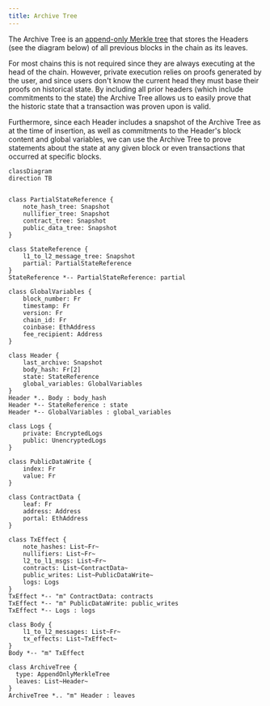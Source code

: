 ```yaml
---
title: Archive Tree
---
```


The Archive Tree is an [append-only Merkle tree](./tree-implementations.md#append-only-merkle-trees) that stores the Headers (see the diagram below) of all previous blocks in the chain as its leaves.

For most chains this is not required since they are always executing at the head of the chain. However, private execution relies on proofs generated by the user, and since users don't know the current head they must base their proofs on historical state. By including all prior headers (which include commitments to the state) the Archive Tree allows us to easily prove that the historic state that a transaction was proven upon is valid.

Furthermore, since each Header includes a snapshot of the Archive Tree as at the time of insertion, as well as commitments to the Header's block content and global variables, we can use the Archive Tree to prove statements about the state at any given block or even transactions that occurred at specific blocks.

<!--
Mike review: some comments on naming:
- `PartialStateReference` is a collection of tree snapshots. A name like `StateTreeSnapshots` would be much clearer, imo. Similarly `StateReference` is also an unclear name imo; "reference" isn't precise enough. I should be able to know from the name what's included in a struct, without asking "What's included in that struct?".
- Why is the message tree snapshot separate from the other trees, in the `StateReference`?
- I'd renaming the data members of `Logs` to `encrypted` and `unencrypted`?
- I suggest removing the "m"s from the diagram, because they require explanation, so will confuse readers, and the nature of a `List` makes them superfluous.
- `l1_to_l2_messages`: List<Fr>`: Since each of these entries is of type `Fr`, are these in fact message hashes? If so, `l1_to_l2_message_hashes` is more correct.
    - We should add some comments below the diagram, to either explain or link to an explanation of how these `l1_to_l2_message_hashes` are computed.
- `l2_to_l1_msgs`
    - Inconsistent `msgs` vs `messages` for `l1_to_l2_messages`. Suggest using `messages` throughout.
    - If these are in fact message hashes, the same comments as I made for `l1_to_l2_messages` directly above would apply.
-->

<!--
Mike review: globals:
Do we have a section which explains globals? (I'm still working my way through the docs). In particular, elaborating on `chain_id` and `version` might be useful. (I've forgotten what the `version` relates to).
-->

<!--
Mike review: body_hash:
What's `body_hash`? What data is included in the preimage of this hash? What hash is used? We should add some precision to how we document hashes, seeking consistency of explanation across all pages. Copying some boilerplate commentary from my review of another section:

We should specify exactly how this hash is computed.
- Details of the hash to use, and a domain separator for the hash. We might not know the final hash that we'll use, but we should propose one, and we should probably also give each hash a name.
    - E.g. `contract_address = contract_address_hash("contract_address".to_field(), version.to_field(), registerer_address.to_field(), etc...)` where `contract_address_hash = pedersen_hash` (for now).
-->

<!--
Mike review: a note on the contract tree:
We'll be removing the contract tree and contract deployment data, in favour of using the nullifier tree to store contract class data and contract instance data, and events to broadcast contract data to the world (see the `contract-deployment` section of these docs for more details (there are still some review comments to be addressed in branch `mc/yp-review-contract-deployment`)).
Therefore, we can probably remove the `contract_tree` and `ContractData` references from the diagram below.
-->

<!-- NOTE: If you're editing this diagram, there will be other diagrams (e.g. in the rollup-circuits / circuits sections) that will need to be updated too. There are also class definitions in other sections which will need to be updated. -->

```mermaid
classDiagram
direction TB


class PartialStateReference {
    note_hash_tree: Snapshot
    nullifier_tree: Snapshot
    contract_tree: Snapshot
    public_data_tree: Snapshot
}

class StateReference {
    l1_to_l2_message_tree: Snapshot
    partial: PartialStateReference
}
StateReference *-- PartialStateReference: partial

class GlobalVariables {
    block_number: Fr
    timestamp: Fr
    version: Fr
    chain_id: Fr
    coinbase: EthAddress
    fee_recipient: Address
}

class Header {
    last_archive: Snapshot
    body_hash: Fr[2]
    state: StateReference
    global_variables: GlobalVariables
}
Header *.. Body : body_hash
Header *-- StateReference : state
Header *-- GlobalVariables : global_variables

class Logs {
    private: EncryptedLogs
    public: UnencryptedLogs
}

class PublicDataWrite {
    index: Fr
    value: Fr
}

class ContractData {
    leaf: Fr
    address: Address
    portal: EthAddress
}

class TxEffect {
    note_hashes: List~Fr~
    nullifiers: List~Fr~
    l2_to_l1_msgs: List~Fr~
    contracts: List~ContractData~
    public_writes: List~PublicDataWrite~
    logs: Logs
}
TxEffect *-- "m" ContractData: contracts
TxEffect *-- "m" PublicDataWrite: public_writes
TxEffect *-- Logs : logs

class Body {
    l1_to_l2_messages: List~Fr~
    tx_effects: List~TxEffect~
}
Body *-- "m" TxEffect

class ArchiveTree {
  type: AppendOnlyMerkleTree
  leaves: List~Header~
}
ArchiveTree *.. "m" Header : leaves
```
